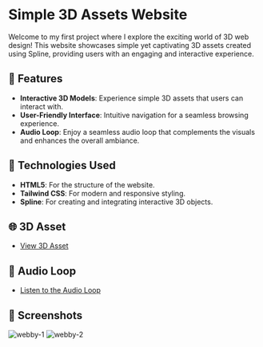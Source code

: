 # Simple 3D Assets Website

Welcome to my first project where I explore the exciting world of 3D web design! This website showcases simple yet captivating 3D assets created using Spline, providing users with an engaging and interactive experience.

## 🚀 Features

- **Interactive 3D Models**: Experience simple 3D assets that users can interact with.
- **User-Friendly Interface**: Intuitive navigation for a seamless browsing experience.
- **Audio Loop**: Enjoy a seamless audio loop that complements the visuals and enhances the overall ambiance.

## 🎨 Technologies Used

- **HTML5**: For the structure of the website.
- **Tailwind CSS**: For modern and responsive styling.
- **Spline**: For creating and integrating interactive 3D objects.

## 🌐 3D Asset

- [View 3D Asset](https://app.spline.design/community/file/84445a36-0953-4165-b6ff-97f5ecb4c3f9)

## 🎵 Audio Loop

- [Listen to the Audio Loop](https://youtu.be/slt_Bav8nsQ?si=YaPyheifu-pr0gtp)

## 📸 Screenshots
![webby-1](https://github.com/user-attachments/assets/26eac460-55fc-4d91-a365-cf45694808c4)
![webby-2](https://github.com/user-attachments/assets/695b827d-6515-4b5c-8423-410e6af829a2)
